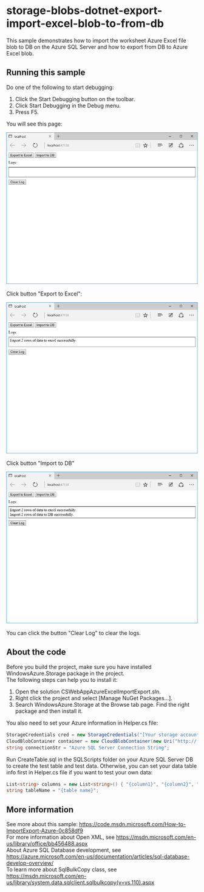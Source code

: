﻿---
services: blobs
platforms: c#
author: msonecode
---  

# storage-blobs-dotnet-export-import-excel-blob-to-from-db
This sample demonstrates how to import the worksheet Azure Excel file blob to DB on the Azure SQL Server and how to export from DB to Azure Excel blob.
## Running this sample

Do one of the following to start debugging:                                                                              
1. Click the Start Debugging button on the toolbar.                                                                                 
2. Click Start Debugging in the Debug menu.                                                                                  
3. Press F5.    

You will see this page:  

![](Images/Empty.png)        

Click button "Export to Excel":      

![](Images/Export.png)      

Click button "Import to DB"      

![](Images/Import.png)

You can click the button "Clear Log" to clear the logs.  

## About the code

Before you build the project, make sure you have installed WindowsAzure.Storage package in the project.                                                 
The following steps can help you to install it:                                                                                   
1. Open the solution CSWebAppAzureExcelImportExport.sln.                                                                            
2. Right click the project and select [Manage NuGet Packages...].                                                                                 
3. Search WindowsAzure.Storage at the Browse tab page. Find the right package and then install it.                                                      

You also need to set your Azure information in Helper.cs file:                                     

```cs
StorageCredentials cred = new StorageCredentials("[Your storage account name]", "[Your storage account key]");
CloudBlobContainer container = new CloudBlobContainer(new Uri("http://[Your storage account name].blob.core.windows.net/[Your container name] /"), cred);
string connectionStr = "Azure SQL Server Connection String";
```
Run CreateTable.sql in the SQLScripts folder on your Azure SQL Server DB to create the test table and test data. Otherwise, you can set your data table info first in Helper.cs file if you want to test your own data:                      

```cs
List<string> columns = new List<string>() { "{column1}", "{column2}", "{column3}"};
string tableName = "{table name}";
```

## More information
See more about this sample: <https://code.msdn.microsoft.com/How-to-ImportExport-Azure-0c858df9>                                            
For more information about Open XML, see <https://msdn.microsoft.com/en-us/library/office/bb456488.aspx>                                                        
About Azure SQL Database development, see <https://azure.microsoft.com/en-us/documentation/articles/sql-database-develop-overview/>                                    
To learn more about SqlBulkCopy class, see <https://msdn.microsoft.com/en-us/library/system.data.sqlclient.sqlbulkcopy(v=vs.110).aspx>
